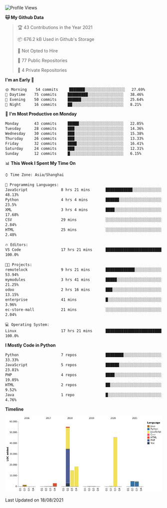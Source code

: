 <!--START_SECTION:waka-->
![Profile Views](http://img.shields.io/badge/Profile%20Views-1-blue)

**🐱 My Github Data** 

> 🏆 43 Contributions in the Year 2021
 > 
> 📦 676.2 kB Used in Github's Storage 
 > 
> 🚫 Not Opted to Hire
 > 
> 📜 77 Public Repositories 
 > 
> 🔑 4 Private Repositories  
 > 
**I'm an Early 🐤** 

```text
🌞 Morning    54 commits     ███████░░░░░░░░░░░░░░░░░░   27.69% 
🌆 Daytime    75 commits     █████████░░░░░░░░░░░░░░░░   38.46% 
🌃 Evening    50 commits     ██████░░░░░░░░░░░░░░░░░░░   25.64% 
🌙 Night      16 commits     ██░░░░░░░░░░░░░░░░░░░░░░░   8.21%

```
📅 **I'm Most Productive on Monday** 

```text
Monday       43 commits     █████░░░░░░░░░░░░░░░░░░░░   22.05% 
Tuesday      28 commits     ███░░░░░░░░░░░░░░░░░░░░░░   14.36% 
Wednesday    30 commits     ███░░░░░░░░░░░░░░░░░░░░░░   15.38% 
Thursday     26 commits     ███░░░░░░░░░░░░░░░░░░░░░░   13.33% 
Friday       32 commits     ████░░░░░░░░░░░░░░░░░░░░░   16.41% 
Saturday     24 commits     ███░░░░░░░░░░░░░░░░░░░░░░   12.31% 
Sunday       12 commits     █░░░░░░░░░░░░░░░░░░░░░░░░   6.15%

```


📊 **This Week I Spent My Time On** 

```text
⌚︎ Time Zone: Asia/Shanghai

💬 Programming Languages: 
JavaScript               8 hrs 21 mins       ████████████░░░░░░░░░░░░░   48.13% 
Python                   4 hrs 4 mins        ██████░░░░░░░░░░░░░░░░░░░   23.5% 
XML                      3 hrs 4 mins        ████░░░░░░░░░░░░░░░░░░░░░   17.68% 
CSV                      29 mins             ░░░░░░░░░░░░░░░░░░░░░░░░░   2.84% 
HTML                     25 mins             ░░░░░░░░░░░░░░░░░░░░░░░░░   2.48%

🔥 Editors: 
VS Code                  17 hrs 21 mins      █████████████████████████   100.0%

🐱‍💻 Projects: 
remotelock               9 hrs 21 mins       █████████████░░░░░░░░░░░░   53.94% 
mymodules                3 hrs 41 mins       █████░░░░░░░░░░░░░░░░░░░░   21.25% 
odoo                     2 hrs 16 mins       ███░░░░░░░░░░░░░░░░░░░░░░   13.15% 
enterprise               41 mins             █░░░░░░░░░░░░░░░░░░░░░░░░   3.96% 
ec-store-mall            21 mins             ░░░░░░░░░░░░░░░░░░░░░░░░░   2.04%

💻 Operating System: 
Linux                    17 hrs 21 mins      █████████████████████████   100.0%

```

**I Mostly Code in Python** 

```text
Python                   7 repos             ████████░░░░░░░░░░░░░░░░░   33.33% 
JavaScript               5 repos             ██████░░░░░░░░░░░░░░░░░░░   23.81% 
PHP                      4 repos             ████░░░░░░░░░░░░░░░░░░░░░   19.05% 
HTML                     2 repos             ██░░░░░░░░░░░░░░░░░░░░░░░   9.52% 
Java                     1 repo              █░░░░░░░░░░░░░░░░░░░░░░░░   4.76%

```


**Timeline**

![Chart not found](https://raw.githubusercontent.com/telesoho/telesoho/master/charts/bar_graph.png) 


 Last Updated on 18/08/2021
<!--END_SECTION:waka-->


<!--
**telesoho/telesoho** is a ✨ _special_ ✨ repository because its `README.md` (this file) appears on your GitHub profile.

Here are some ideas to get you started:

- 🔭 I’m currently working on ...
- 🌱 I’m currently learning ...
- 👯 I’m looking to collaborate on ...
- 🤔 I’m looking for help with ...
- 💬 Ask me about ...
- 📫 How to reach me: ...
- 😄 Pronouns: ...
- ⚡ Fun fact: ...
-->
